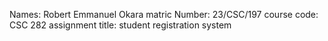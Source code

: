 Names: Robert Emmanuel Okara
matric Number: 23/CSC/197
course code: CSC 282
assignment title: student registration system 
